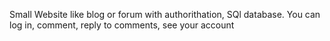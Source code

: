 Small Website like blog or forum with authorithation, SQl database.
You can log in, comment, reply to comments, see your account
